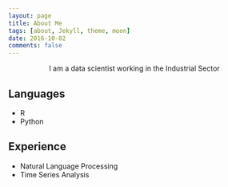 ```yaml
---
layout: page
title: About Me
tags: [about, Jekyll, theme, moon]
date: 2016-10-02
comments: false
---
```

    
<center>I am a data scientist working in the Industrial Sector</center>

## Languages
* R
* Python

## Experience
* Natural Language Processing
* Time Series Analysis